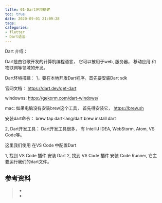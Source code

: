```yaml
---
title: 01-Dart环境搭建
toc: true
date: 2020-09-01 21:09:28
tags:
categories:
- flutter
- Dart语法
---
```



Dart 介绍：

Dart是由谷歌开发的计算机编程语言， 它可以被用于web, 服务器， 移动应用 和 物联网等领域的开发。

Dart环境搭建：
1，要在本地开发Dart程序，首先要安装Dart sdk

官网文档：  https://dart.dev/get-dart

windowns:	https://gekorm.com/dart-windows/

mac:  如果电脑没有安装brew这个工具， 首先得安装它， https://brew.sh

安装dart命令：
brew tap dart-lang/dart
brew install dart

2, Dart开发工具：
Dart开发工具很多， 有 IntelliJ IDEA,  WebStorm,  Atom,  VS Code等。

这里我们使用 在VS Code 中配置Dart

1,  找到 VS Code 插件 安装 Dart
2, 找到 VS Code 插件 安装 Code Runner, 它主要运行我们的dart文件。


## 参考资料
> - []()
> - []()
